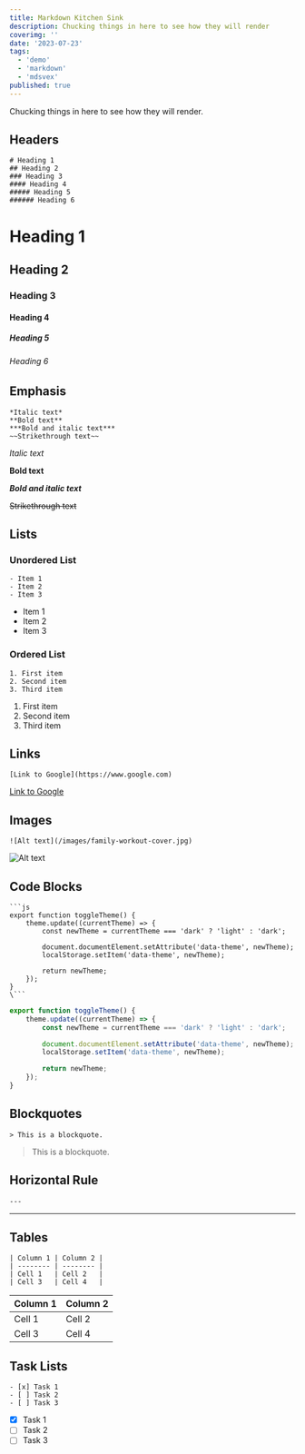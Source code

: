 ```yaml
---
title: Markdown Kitchen Sink
description: Chucking things in here to see how they will render
coverimg: ''
date: '2023-07-23'
tags:
  - 'demo'
  - 'markdown'
  - 'mdsvex'
published: true
---
```



Chucking things in here to see how they will render.

## Headers

```
# Heading 1
## Heading 2
### Heading 3
#### Heading 4
##### Heading 5
###### Heading 6
```

# Heading 1
## Heading 2
### Heading 3
#### Heading 4
##### Heading 5
###### Heading 6

## Emphasis

```
*Italic text*
**Bold text**
***Bold and italic text***
~~Strikethrough text~~
```

*Italic text*

**Bold text**

***Bold and italic text***

~~Strikethrough text~~

## Lists

### Unordered List

```
- Item 1
- Item 2
- Item 3
```

- Item 1
- Item 2
- Item 3

### Ordered List

```
1. First item
2. Second item
3. Third item
```

1. First item
2. Second item
3. Third item

## Links

```
[Link to Google](https://www.google.com)
```

[Link to Google](https://www.google.com)

## Images

```
![Alt text](/images/family-workout-cover.jpg)
```

![Alt text](/images/family-workout-cover.jpg)

## Code Blocks

```
```js
export function toggleTheme() {
	theme.update((currentTheme) => {
		const newTheme = currentTheme === 'dark' ? 'light' : 'dark';

		document.documentElement.setAttribute('data-theme', newTheme);
		localStorage.setItem('data-theme', newTheme);

		return newTheme;
	});
}
\```
```


```js
export function toggleTheme() {
	theme.update((currentTheme) => {
		const newTheme = currentTheme === 'dark' ? 'light' : 'dark';

		document.documentElement.setAttribute('data-theme', newTheme);
		localStorage.setItem('data-theme', newTheme);

		return newTheme;
	});
}
```

## Blockquotes

```
> This is a blockquote.
```

> This is a blockquote.

## Horizontal Rule
```
---
```

---
## Tables

```
| Column 1 | Column 2 |
| -------- | -------- |
| Cell 1   | Cell 2   |
| Cell 3   | Cell 4   |
```

| Column 1 | Column 2 |
| -------- | -------- |
| Cell 1   | Cell 2   |
| Cell 3   | Cell 4   |

## Task Lists

```
- [x] Task 1
- [ ] Task 2
- [ ] Task 3
```

- [x] Task 1
- [ ] Task 2
- [ ] Task 3
